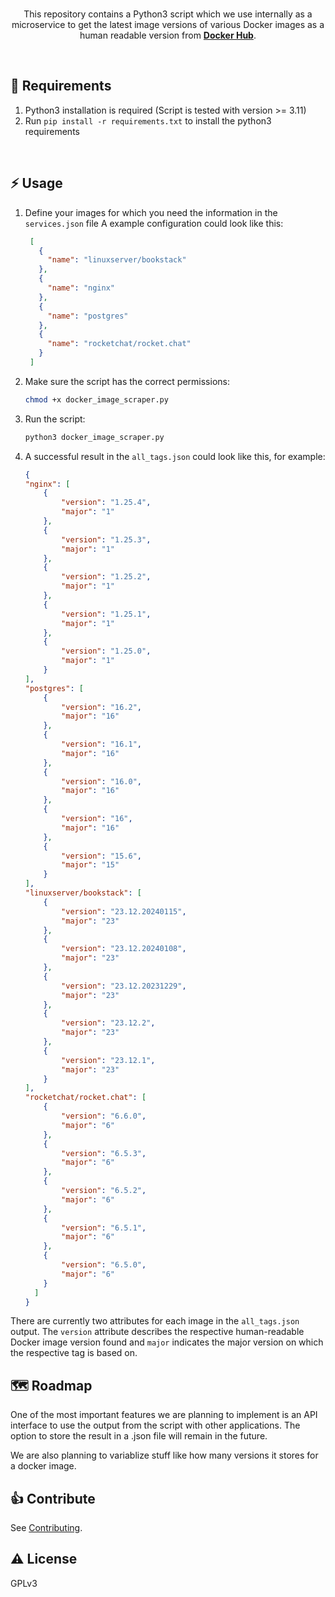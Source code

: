 <br />
<p align="center">
  This repository contains a Python3 script which we use internally as a microservice to get the latest image versions of various Docker images as a human readable version from <a href="https://hub.docker.com/"><b>Docker Hub</b></a>.
</p>
<br />

## 📃 Requirements

1. Python3 installation is required (Script is tested with version >= 3.11)
2. Run `pip install -r requirements.txt` to install the python3 requirements

<br>

## ⚡️ Usage

1. Define your images for which you need the information in the `services.json` file
   A example configuration could look like this:

   ```json
    [
	  {
	    "name": "linuxserver/bookstack"
	  },
	  {
	    "name": "nginx"
	  },
	  {
	    "name": "postgres"
	  },
	  {
	    "name": "rocketchat/rocket.chat"
	  }
    ]
   ```

2. Make sure the script has the correct permissions:

   ```bash
   chmod +x docker_image_scraper.py
   ```

3. Run the script:
   ```bash
   python3 docker_image_scraper.py
   ```

4. A successful result in the `all_tags.json` could look like this, for example:

    ```json
    {
    "nginx": [
        {
            "version": "1.25.4",
            "major": "1"
        },
        {
            "version": "1.25.3",
            "major": "1"
        },
        {
            "version": "1.25.2",
            "major": "1"
        },
        {
            "version": "1.25.1",
            "major": "1"
        },
        {
            "version": "1.25.0",
            "major": "1"
        }
    ],
    "postgres": [
        {
            "version": "16.2",
            "major": "16"
        },
        {
            "version": "16.1",
            "major": "16"
        },
        {
            "version": "16.0",
            "major": "16"
        },
        {
            "version": "16",
            "major": "16"
        },
        {
            "version": "15.6",
            "major": "15"
        }
    ],
    "linuxserver/bookstack": [
        {
            "version": "23.12.20240115",
            "major": "23"
        },
        {
            "version": "23.12.20240108",
            "major": "23"
        },
        {
            "version": "23.12.20231229",
            "major": "23"
        },
        {
            "version": "23.12.2",
            "major": "23"
        },
        {
            "version": "23.12.1",
            "major": "23"
        }
    ],
    "rocketchat/rocket.chat": [
        {
            "version": "6.6.0",
            "major": "6"
        },
        {
            "version": "6.5.3",
            "major": "6"
        },
        {
            "version": "6.5.2",
            "major": "6"
        },
        {
            "version": "6.5.1",
            "major": "6"
        },
        {
            "version": "6.5.0",
            "major": "6"
        }
      ]
    }
    ```

There are currently two attributes for each image in the `all_tags.json` output. The `version` attribute describes the respective human-readable Docker image version found and `major` indicates the major version on which the respective tag is based on.

## 🗺️ Roadmap

One of the most important features we are planning to implement is an API interface to use the output from the script with other applications. The option to store the result in a
.json file will remain in the future.

We are also planning to variablize stuff like how many versions it stores for a docker image.

## 👍 Contribute

See [Contributing](CONTRIBUTING.md).

## ⚠️ License

GPLv3

